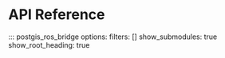 # API Reference

::: postgis_ros_bridge
    options:
      filters: []
      show_submodules: true
      show_root_heading: true
